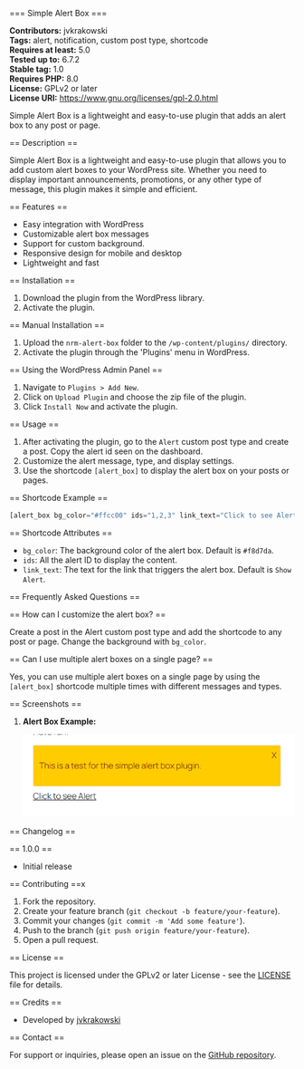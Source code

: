 === Simple Alert Box ===

**Contributors:** jvkrakowski  
**Tags:** alert, notification, custom post type, shortcode  
**Requires at least:** 5.0  
**Tested up to:** 6.7.2  
**Stable tag:** 1.0  
**Requires PHP:** 8.0  
**License:** GPLv2 or later  
**License URI:** https://www.gnu.org/licenses/gpl-2.0.html  

Simple Alert Box is a lightweight and easy-to-use plugin that adds an alert box to any post or page.

== Description ==

Simple Alert Box is a lightweight and easy-to-use plugin that allows you to add custom alert boxes to your WordPress site. Whether you need to display important announcements, promotions, or any other type of message, this plugin makes it simple and efficient.

== Features ==

- Easy integration with WordPress
- Customizable alert box messages
- Support for custom background.
- Responsive design for mobile and desktop
- Lightweight and fast

== Installation ==

1. Download the plugin from the WordPress library.
2. Activate the plugin.

== Manual Installation ==

1. Upload the `nrm-alert-box` folder to the `/wp-content/plugins/` directory.
2. Activate the plugin through the 'Plugins' menu in WordPress.

== Using the WordPress Admin Panel ==

1. Navigate to `Plugins > Add New`.
2. Click on `Upload Plugin` and choose the zip file of the plugin.
3. Click `Install Now` and activate the plugin.

== Usage ==

1. After activating the plugin, go to the `Alert` custom post type and create a post. Copy the alert id seen on the dashboard.
2. Customize the alert message, type, and display settings.
3. Use the shortcode `[alert_box]` to display the alert box on your posts or pages.

== Shortcode Example ==

```php
[alert_box bg_color="#ffcc00" ids="1,2,3" link_text="Click to see Alert"]
```

== Shortcode Attributes ==

- `bg_color`: The background color of the alert box. Default is `#f8d7da`.
- `ids`: All the alert ID to display the content.
- `link_text`: The text for the link that triggers the alert box. Default is `Show Alert`.

== Frequently Asked Questions ==

== How can I customize the alert box? ==

Create a post in the Alert custom post type and add the shortcode to any post or page. Change the background with `bg_color`. 

== Can I use multiple alert boxes on a single page? ==

Yes, you can use multiple alert boxes on a single page by using the `[alert_box]` shortcode multiple times with different messages and types.

== Screenshots ==

1. **Alert Box Example:**

   ![Alert Box Example](screenshot.png)

== Changelog ==

== 1.0.0 ==

- Initial release

== Contributing ==x

1. Fork the repository.
2. Create your feature branch (`git checkout -b feature/your-feature`).
3. Commit your changes (`git commit -m 'Add some feature'`).
4. Push to the branch (`git push origin feature/your-feature`).
5. Open a pull request.

== License ==

This project is licensed under the GPLv2 or later License - see the [LICENSE](LICENSE) file for details.

== Credits ==

- Developed by [jvkrakowski](https://github.com/jvkrakowski)

== Contact ==

For support or inquiries, please open an issue on the [GitHub repository](https://github.com/jvkrakowski/Simple-Alert-Box-for-WordPress/issues).